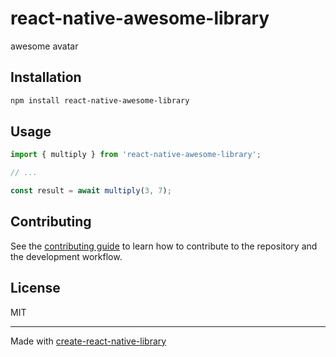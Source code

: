 # react-native-awesome-library

awesome avatar

## Installation

```sh
npm install react-native-awesome-library
```

## Usage

```js
import { multiply } from 'react-native-awesome-library';

// ...

const result = await multiply(3, 7);
```

## Contributing

See the [contributing guide](CONTRIBUTING.md) to learn how to contribute to the repository and the development workflow.

## License

MIT

---

Made with [create-react-native-library](https://github.com/callstack/react-native-builder-bob)

